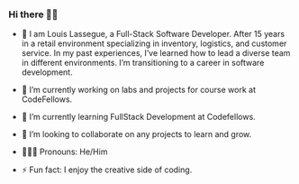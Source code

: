 ### Hi there 👋🏾

<!-- **mrloulass/mrloulass** is a ✨ _special_ ✨ repository because its `README.md` (this file) appears on your GitHub profile. -->

- 💬 I am Louis Lassegue, a Full-Stack Software Developer. After 15 years in a retail environment specializing in inventory, logistics, and customer service. In my past experiences, I’ve learned how to lead a  diverse team in different environments. I’m transitioning to a career in software development. 

- 🔭 I’m currently working on labs and projects for course work at CodeFellows.
- 🌱 I’m currently learning FullStack Development at Codefellows.
- 👯 I’m looking to collaborate on any projects to learn and grow.

- 👨🏾‍🦲 Pronouns: He/Him
- ⚡ Fun fact: I enjoy the creative side of coding.
